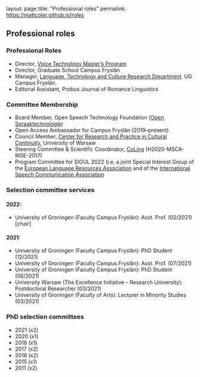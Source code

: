 layout: page
title: "Professional roles"
permalink: https://mattcoler.github.io/roles

## Professional roles

### Professional Roles
- Director, [Voice Technology Master’s Program](https://sites.google.com/rug.nl/matt/voice-technology-msc)
- Director, Graduate School Campus Fryslân
- Manager, [Language, Technology and Culture Research Department](https://www.rug.nl/cf/onderzoek-gscf/research/frisian-flagships/flagship-3_-culture_-language-_-technology?lang=en). UG Campus Fryslân.
- Editorial Assistant, Probus Journal of Romance Linguistics

### Committee Membership 
- Board Member, Open Speech Technology Foundation ([Open Spraaktechnologie](https://openspraaktechnologie.org/))
- Open Access Ambassador for Campus Fryslân (2019–present)
- Council Member, [Center for Research and Practice in Cultural Continuity](http://al.uw.edu.pl/en/centre-for-research-and-practice-in-cultural-continuity/), University of Warsaw
- Steering Committee & Scientific Coordinator, [CoLing](https://coling.al.uw.edu.pl/) (H2020-MSCA-RISE-2017)
- Program Committee for SIGUL 2022 (i.e. a joint Special Interest Group of the [European Language Resources Association](http://www.elra.info/en/) and of the [International Speech Communication Association](https://www.isca-speech.org/iscaweb/)


### Selection committee services

#### 2022:
- University of Groningen (Faculty Campus Fryslân): Asst. Prof. (02/2021) [chair]

#### 2021:

- University of Groningen (Faculty Campus Fryslân): PhD Student (12/2021)
- University of Groningen (Faculty Campus Fryslân): Asst. Prof. (07/2021)
- University of Groningen (Faculty Campus Fryslân): PhD Student (06/2021)
- University Warsaw (The Excellence Initiative – Research University): Postdoctoral Researcher (03/2021)
- University of Groningen (Faculty of Arts): Lecturer in Minority Studies (03/2021)


### PhD selection committees
- 2021 (x2)
- 2020 (x1)
- 2018 (x1)
- 2017 (x2)
- 2016 (x2)
- 2015 (x1)
- 2011 (x2)

